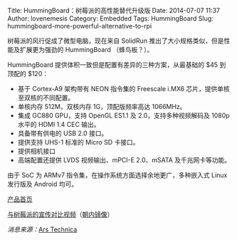 Title: HummingBoard：树莓派的高性能替代升级版
Date: 2014-07-07 11:37
Author: lovenemesis
Category: Embedded
Tags: HummingBoard
Slug: hummingboard-more-powerful-alternative-to-rpi

树莓派的风行促成了微型电脑，现在来自 SolidRun
推出了大小规格类似，但是性能及扩展更为强劲的 HummingBoard （蜂鸟板？）。

HummingBoard 提供体积一致但是配置有差异的三种方案，从最基础的 $45
到顶配的 $120：

-   基于 Cortex-A9 架构带有 NEON 指令集的 Freescale i.MX6
    芯片，提供单核至双核的不同配置。
-   单核内存 512M，双核内存 1G，顶配版频率高达 1066MHz。
-   集成 GC880 GPU，支持 OpenGL ES1.1 及 2.0，支持多种视频解码及 1080p
    水平的 HDMI 1.4 CEC 输出。
-   具备带有供电的 USB 2.0 接口。
-   提供支持 UHS-1 标准的 Micro SD 卡接口。
-   提供相机接口
-   高端配置还提供 LVDS 视频输出、mPCI-E 2.0、mSATA 及千兆网卡等功能。

由于 SoC 为 ARMv7 指令集，在操作系统方面选择余地更广，多种嵌入式 Linux
发行版及 Android 均可。

[产品首页](http://www.solid-run.com/products/hummingboard/)

[与树莓派的宣传对比视频](https://www.youtube.com/watch?v=dnGiYir07as)（[朝内镜像](http://v.youku.com/v_show/id_XNzM2OTI0MjQw.html)）

*消息来源：*[Ars
Technica](http://arstechnica.com/information-technology/2014/07/hummingboard-looks-like-a-raspberry-pi-but-packs-in-more-power/)
